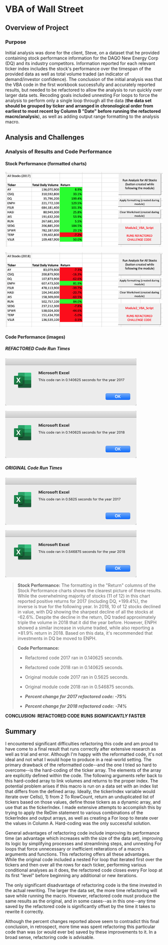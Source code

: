 # VBA of Wall Street

## Overview of Project

### Purpose

Initial analysis was done for the client, Steve, on a dataset that he provided containing stock performance information for the DAQO New Energy Corp (DQ) and its industry competitors.  Information reported for each relevant ticker index includes the stock's performance over the timespan of the provided data as well as total volume traded (an indicator of demand/investor confidence).  The conclusion of the initial analysis was that the VBA code in the first workbook successfully and accurately reported results, but needed to be refactored to allow the analysis to run quickly over larger data sets.  Recoding goals included unnesting For loops to force the analysis to perform only a single loop through all the data (**the data set should be grouped by ticker and arranged in chronological order from earliest to most recent by Column B "Date" before running the refactored macro/analysis**), as well as adding output range formatting to the analysis macro.

## Analysis and Challenges

### Analysis of Results and Code Performance

#### Stock Performance (formatted charts)

![Stock Performance 2017](https://github.com/crkaide/stock-analysis/blob/main/Results_2017.png?raw=true)

![Stock Performance 2018](https://github.com/crkaide/stock-analysis/blob/main/Results_2018.png?raw=true)

#### Code Performance (images)

##### **_REFACTORED_ Code Run Times**

![Refactored Code Run Time 2017: VBA_Challenge_2017.png](https://github.com/crkaide/stock-analysis/blob/main/Resources/VBA_Challenge_2017.png?raw=true)

![Refactored Code Run Time 2018: VBA_Challenge_2018.png](https://github.com/crkaide/stock-analysis/blob/main/Resources/VBA_Challenge_2018.png?raw=true)

##### **_ORIGINAL_ Code Run Times**

![Module code (original) run time, 2017, REFERENCE ONLY](https://github.com/crkaide/stock-analysis/blob/main/module%20run%20time_2017%20(reference%20only).png?raw=true)

![Module code (original) run time, 2018, REFERENCE ONLY](https://github.com/crkaide/stock-analysis/blob/main/module%20run%20time_2018%20(reference%20only).png?raw=true)

> **Stock Performance:**  The formatting in the "Return" columns of the Stock Performance charts shows the clearest picture of these results.  While the overwhelming majority of stocks (11 of 12) in this chart reported positive returns for 2017 (including DQ, +199.4%), the inverse is true for the following year.  In 2018, 10 of 12 stocks declined in value, with DQ showing the sharpest decline of all the stocks at -62.6%.  Despite the decline in the return, DQ traded approximately triple the volume in 2018 that it did the year before.  However, ENPH showed a similar increase in volume traded, while also reporting a +81.9% return in 2018.  Based on this data, it's recommended that investments in DQ be moved to ENPH. 

> **Code Performance:**
> * Refactored code 2017 ran in 0.140625 seconds.
> * Refactored code 2018 ran in 0.140625 seconds.
> * Original module code 2017 ran in 0.5625 seconds.
> * Original module code 2018 ran in 0.546875 seconds.
> 
> * **_Percent change for 2017 refactored code:  -75%_**
> * **_Percent change for 2018 refactored code:  -74%_**


**CONCLUSION:  REFACTORED CODE RUNS _SIGNIFICANTLY_ FASTER**


## Summary

I encountered significant difficulties refactoring this code and am proud to have come to a final result that runs correctly after extensive research as well as trial and error.  Although I'm happy with the reformatted code, it's not ideal and not what I would hope to produce in a real-world setting.  The primary drawback of the reformatted code--and the one I tried so hard to overcome--is the hard-coding of the ticker array.  The elements of the array are explicitly defined within the code.  The following arguments refer back to this hard-coded array to link volumes and returns to the proper index.  The potential problem arises if this macro is run on a data set with an index list that differs from the defined array.  Ideally, the tickerIndex variable would iterate over Cells(i, 1) from 2 To RowCount, return an unduplicated list of tickers based on those values, define those tickers as a dynamic array, and use that as the tickerIndex.  I made extensive attempts to accomplish this by trying to apply the ReDim statement to various combinations of the tickerIndex and output arrays, as well as creating a For loop to iterate over the values in Column A.  Hard-coding was the only successful solution.

General advantages of refactoring code include improving its performance time (an advantage which increases with the size of the data set), improving its logic by simplifying processes and streamlining steps, and unnesting For loops that force unnecessary or inefficient reiterations of a macro's arguments and functions.  This refactoring offers all these advantages.  While the original code included a nested For loop that iterated first over the tickers and then over all the rows for each ticker, performing various conditional analyses as it does, the refactored code closes every For loop at its first "level" before beginning any additional or new iterations.

The only significant disadvantage of refactoring code is the time invested in the actual rewriting.  The larger the data set, the more time refactoring will save while running the macro.  However, refactored code must produce the same results as the original, and in some cases--as in this one--any time saved by the refactored code is significantly offset by the time it takes to rewrite it correctly.

Although the percent changes reported above seem to contradict this final conclusion, in retrospect, more time was spent refactoring this particular code than was (or would ever be) saved by these improvements to it.  In a broad sense, refactoring code is advisable.

